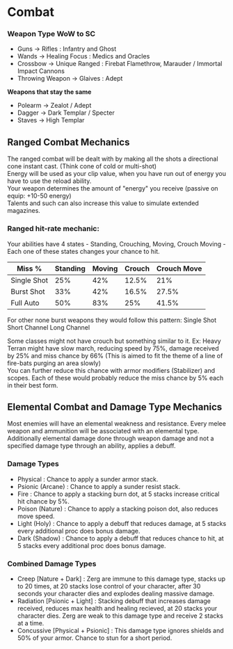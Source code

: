 # Combat

### Weapon Type WoW to SC
- Guns &rarr; Rifles : Infantry and Ghost
- Wands &rarr; Healing Focus : Medics and Oracles
- Crossbow &rarr; Unique Ranged : Firebat Flamethrow, Marauder / Immortal Impact Cannons
- Throwing Weapon &rarr; Glaives : Adept

__Weapons that stay the same__
- Polearm &rarr; Zealot / Adept
- Dagger &rarr; Dark Templar / Specter
- Staves &rarr; High Templar

## Ranged Combat Mechanics
The ranged combat will be dealt with by making all the shots a directional cone instant cast. (Think cone of cold or multi-shot)<br>
Energy will be used as your clip value, when you have run out of energy you have to use the reload ability.<br>
Your weapon determines the amount of "energy" you receive (passive on equip: +10-50 energy)<br>
Talents and such can also increase this value to simulate extended magazines.<br>

### Ranged hit-rate mechanic:
Your abilities have 4 states - Standing, Crouching, Moving, Crouch Moving - Each one of these states changes your chance to hit.

| Miss %      |  Standing   |   Moving    |   Crouch    | Crouch Move |
| ----------- | ----------- | ----------- | ----------- | ----------- |
| Single Shot | 25% | 42% | 12.5% | 21% |
| Burst Shot  | 33% | 42% | 16.5% | 27.5% |
| Full Auto   | 50% | 83% | 25% | 41.5% |

For other none burst weapons they would follow this pattern:
Single Shot
Short Channel
Long Channel

Some classes might not have crouch but something similar to it. Ex: Heavy Terran might have slow march, reducing speed by 75%, damage received by 25% and miss chance by 66% (This is aimed to fit the theme of a line of fire-bats purging an area slowly)<br>
You can further reduce this chance with armor modifiers (Stabilizer) and scopes. Each of these would probably reduce the miss chance by 5% each in their best form.

## Elemental Combat and Damage Type Mechanics
Most enemies will have an elemental weakness and resistance. Every melee weapon and ammunition will be associated with an elemental type.<br>
Additionally elemental damage done through weapon damage and not a specified damage type through an ability, applies a debuff.

### Damage Types
- Physical : Chance to apply a sunder armor stack.
- Psionic (Arcane) : Chance to apply a sunder resist stack.
- Fire : Chance to apply a stacking burn dot, at 5 stacks increase critical hit chance by 5%.
- Poison (Nature) : Chance to apply a stacking poison dot, also reduces move speed.
- Light (Holy) : Chance to apply a debuff that reduces damage, at 5 stacks every additional proc does bonus damage.
- Dark (Shadow) : Chance to apply a debuff that reduces chance to hit, at 5 stacks every additional proc does bonus damage.

### Combined Damage Types
- Creep [Nature + Dark] : Zerg are immune to this damage type, stacks up to 20 times, at 20 stacks lose control of your character, after 30 seconds your character dies and explodes dealing massive damage.
- Radiation [Psionic + Light] : Stacking debuff that increases damage received, reduces max health and healing recieved, at 20 stacks your character dies. Zerg are weak to this damage type and receive 2 stacks at a time.
- Concussive [Physical + Psionic] : This damage type ignores shields and 50% of your armor. Chance to stun for a short period.